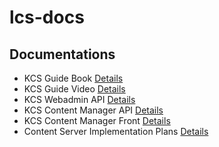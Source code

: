# lcs-docs

## Documentations 

*   KCS Guide Book [Details](guidebook/)
*   KCS Guide Video [Details](guide-video/)
*   KCS Webadmin API [Details](webadmin-api/)
*   KCS Content Manager API [Details](content-manager-api/)
*   KCS Content Manager Front [Details](content-manager-interface/)
*   Content Server Implementation Plans [Details](content_server_plan.md)